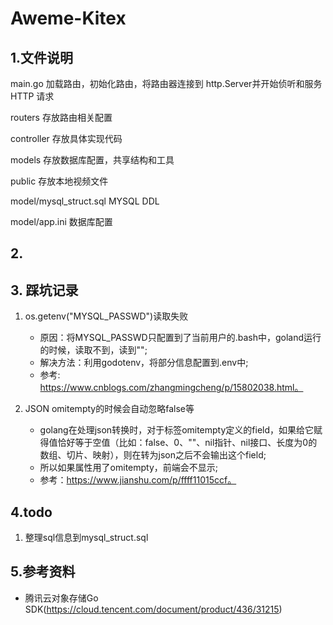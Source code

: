 # Aweme-Kitex
## 1.文件说明

main.go                     加载路由，初始化路由，将路由器连接到 http.Server并开始侦听和服务 HTTP 请求

routers                     存放路由相关配置

controller                  存放具体实现代码

models                      存放数据库配置，共享结构和工具

public                      存放本地视频文件


model/mysql_struct.sql      MYSQL DDL

model/app.ini               数据库配置

## 2.
  
## 3. 踩坑记录
1. os.getenv("MYSQL_PASSWD")读取失败 
   - 原因：将MYSQL_PASSWD只配置到了当前用户的.bash中，goland运行的时候，读取不到，读到"";
   - 解决方法：利用godotenv，将部分信息配置到.env中; 
   - 参考: https://www.cnblogs.com/zhangmingcheng/p/15802038.html。


2. JSON omitempty的时候会自动忽略false等 
   - golang在处理json转换时，对于标签omitempty定义的field，如果给它赋得值恰好等于空值（比如：false、0、""、nil指针、nil接口、长度为0的数组、切片、映射），则在转为json之后不会输出这个field;
   - 所以如果属性用了omitempty，前端会不显示;
   - 参考：https://www.jianshu.com/p/ffff11015ccf。
## 4.todo
1. 整理sql信息到mysql_struct.sql

## 5.参考资料
   - 腾讯云对象存储Go SDK(https://cloud.tencent.com/document/product/436/31215)

